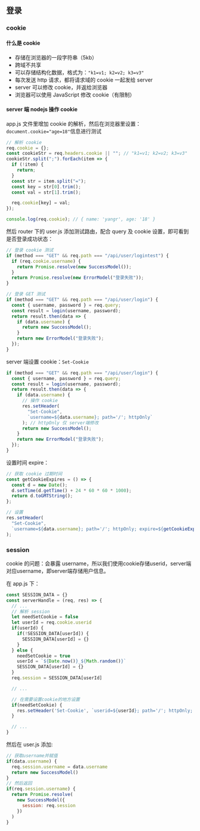 ## 登录

### cookie

#### 什么是 cookie

- 存储在浏览器的一段字符串（5kb）
- 跨域不共享
- 可以存储结构化数据，格式为：`"k1=v1; k2=v2; k3=v3"`
- 每次发送 http 请求，都将请求域的 cookie 一起发给 server
- server 可以修改 cookie，并返给浏览器
- 浏览器可以使用 JavaScript 修改 cookie（有限制）

#### server 端 nodejs 操作 cookie

app.js 文件里增加 cookie 的解析，然后在浏览器里设置：`document.cookie="age=18"`信息进行测试

```js
// 解析 cookie
req.cookie = {};
const cookieStr = req.headers.cookie || ""; // "k1=v1; k2=v2; k3=v3"
cookieStr.split(";").forEach(item => {
  if (!item) {
    return;
  }
  const str = item.split("=");
  const key = str[0].trim();
  const val = str[1].trim();

  req.cookie[key] = val;
});

console.log(req.cookie); // { name: 'yangr', age: '18' }
```

然后 router 下的 user.js 添加测试路由，配合 query 及 cookie 设置，即可看到是否登录成功状态：

```js
// 登录 cookie 测试
if (method === "GET" && req.path === "/api/user/logintest") {
  if (req.cookie.username) {
    return Promise.resolve(new SuccessModel());
  }
  return Promise.resolve(new ErrorModel("登录失败"));
}

// 登录 GET 测试
if (method === "GET" && req.path === "/api/user/login") {
  const { username, password } = req.query;
  const result = login(username, password);
  return result.then(data => {
    if (data.username) {
      return new SuccessModel();
    }
    return new ErrorModel("登录失败");
  });
}
```

server 端设置 cookie：`Set-Cookie`

```js
if (method === "GET" && req.path === "/api/user/login") {
  const { username, password } = req.query;
  const result = login(username, password);
  return result.then(data => {
    if (data.username) {
      // 操作 cookie
      res.setHeader(
        "Set-Cookie",
        `username=${data.username}; path='/'; httpOnly`
      ); // httpOnly 仅 server端修改
      return new SuccessModel();
    }
    return new ErrorModel("登录失败");
  });
}
```

设置时间 expire：

```js
// 获取 cookie 过期时间
const getCookieExpires = () => {
  const d = new Date();
  d.setTime(d.getTime() + 24 * 60 * 60 * 1000);
  return d.toGMTString();
};

// 设置
res.setHeader(
  "Set-Cookie",
  `username=${data.username}; path='/'; httpOnly; expire=${getCookieExpires()}`
);
```

### session

cookie 的问题：会暴露 username，所以我们使用cookie存储userid，server端对应username，即server端存储用户信息。

在 app.js 下：

```js
const SESSION_DATA = {}
const serverHandle = (req, res) => {
  // ...
  // 解析 session
  let needSetCookie = false
  let userId = req.cookie.userid
  if(userId) {
    if(!SESSION_DATA[userId]) {
      SESSION_DATA[userId] = {}
    }
  } else {
    needSetCookie = true
    userId = `${Date.now()}_${Math.random()}`
    SESSION_DATA[userId] = {}
  }
  req.session = SESSION_DATA[userId]

  // ... 

  // 在需要设置cookie的地方设置
  if(needSetCookie) {
    res.setHeader('Set-Cookie', `userid=${userId}; path='/'; httpOnly; expire=${getCookieExpires()}`) 
  }

  // ...
}
```

然后在 user.js 添加:

```js
// 获取username并赋值
if(data.username) {
  req.session.username = data.username
  return new SuccessModel()
}
// 然后返回
if(req.session.username) {
  return Promise.resolve(
    new SuccessModel({
      session: req.session
    })
  )
}
```